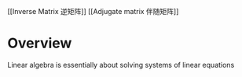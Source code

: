 [[Inverse Matrix 逆矩阵]]
[[Adjugate matrix 伴随矩阵]]

# Overview
Linear algebra is essentially about solving systems of linear equations
	